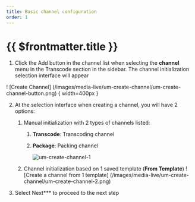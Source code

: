 ```yaml
---
title: Basic channel configuration
order: 1
---
```


# {{ $frontmatter.title }}

1. Click the Add button in the channel list when selecting the **channel** menu in the Transcode section in the sidebar. The channel initialization selection interface will appear

! [Create Channel] (/images/media-live/um-create-channel/um-create-channel-button.png) { width=400px }

2. At the selection interface when creating a channel, you will have 2 options:
    1. Manual initialization with 2 types of channels listed:
        1. **Transcode**: Transcoding channel
        2. **Package**: Packing channel

            ![um-create-channel-1](/images/media-live/um-create-channel/um-create-channel-1.png)
    2. Channel initialization based on 1 saved template (**From Template**)
    ! [Create a channel from 1 template] (/images/media-live/um-create-channel/um-create-channel-2.png)

3. Select Next\*\*\* to proceed to the next step